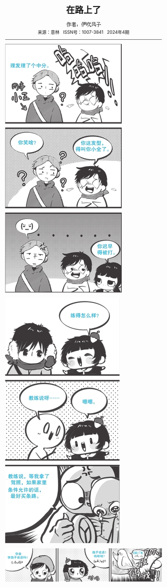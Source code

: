 # <center>在路上了</center> 

<div align=center><img src="https://raw.githubusercontent.com/leaguecn/magazines/main/img_authors/%25d7%25f7%25d5%25df%25a3%25ba%25d2%25c1%25b4%25b5%25b7%25e7%25d7%25d3.jpg"></div> 

<center>来源：意林   ISSN号：1007-3841   2024年4期</center> 


* * *


![](https://raw.githubusercontent.com/leaguecn/magazines/main/img/yili20240471-1-l.jpg)

![](https://raw.githubusercontent.com/leaguecn/magazines/main/img/yili20240471-2-l.jpg)

![](https://raw.githubusercontent.com/leaguecn/magazines/main/img/yili20240471-3-l.jpg)